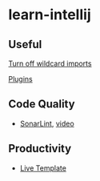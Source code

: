 # learn-intellij

## Useful

[Turn off wildcard imports](https://peterdev.pl/2019/10/18/why-you-should-avoid-star-imports-in-intellij-idea/)

[Plugins](https://www.youtube.com/watch?v=2B7Ft_BGU3E)

## Code Quality

- [SonarLint](https://www.sonarlint.org/intellij), [video](https://youtu.be/T3eM5X_ohzI)

## Productivity

- [Live Template](https://www.youtube.com/watch?v=ffBeoE6NNBSs)